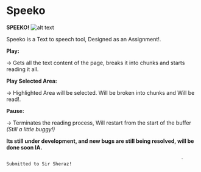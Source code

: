 # Speeko
**SPEEKO!** ![alt text](https://t0.gstatic.com/images?q=tbn:ANd9GcTXmiLBEoIS5pzUuqE8zq8ho2Xb8za6TraLPXYYiNivBeKzuRjz)

Speeko is a Text to speech tool, Designed as an Assignment!.

**Play:**

  -> Gets all the text content of the page, breaks it into chunks and starts reading it all.

**Play Selected Area:**

  -> Highlighted Area will be selected. Will be broken into chunks and Will be read!.

**Pause:**

  -> Terminates the reading process, Will restart from the start of the buffer _(Still a little buggy!)_

  **Its still under development, and new bugs are still being resolved, will be done soon IA.**

                                                                    -Submitted to Sir Sheraz!
